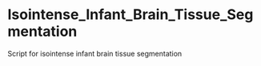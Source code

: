 # Isointense_Infant_Brain_Tissue_Segmentation
Script for isointense infant brain tissue segmentation

